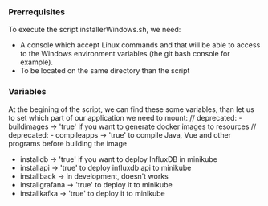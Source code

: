 ### Prerrequisites
To execute the script installerWindows.sh, we need:
 - A console which accept Linux commands and that will be able to access to the Windows environment variables (the git bash console for example).
 - To be located on the same directory than the script

### Variables
At the begining of the script, we can find these some variables, than let us to set which part of our application we need to mount:
 // deprecated: -buildimages -> 'true' if you want to generate docker images to resources
 // deprecated: - compileapps -> 'true' to compile Java, Vue and other programs before building the image 
 - installdb -> 'true' if you want to deploy InfluxDB in minikube
 - installapi -> 'true' to deploy influxdb api  to minikube
 - installback -> in development, doesn't works
 - installgrafana -> 'true' to deploy it to minikube
 - installkafka -> 'true' to deploy it to minikube
